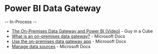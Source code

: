 # Power BI Data Gateway
-- In-Process -- 

* [The On-Premises Data Gateway and Power BI (Video)](https://www.youtube.com/watch?v=nRJvTuEDFwk) - Guy in a Cube
* [What is an on-premises data gateway?](https://docs.microsoft.com/en-us/power-bi/service-gateway-onprem) - Microsoft Docs
* [Use the on-premises data gateway app](https://docs.microsoft.com/en-us/data-integration/gateway/service-gateway-app) - Microsoft Docs
* [Manage data sources](https://docs.microsoft.com/en-us/power-bi/service-gateway-data-sources) - Microsoft Docs



